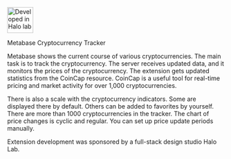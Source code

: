 <a href="https://www.halo-lab.com/?utm_source=github-crypto-rates">
  <img src="http://api.halo-lab.com/wp-content/uploads/dev_halo.svg"
       alt="Developed in Halo lab" height="60">
</a>

Metabase Cryptocurrency Tracker

Metabase shows the current course of various cryptocurrencies.
The main task is to track the cryptocurrency. The server receives updated data, and it monitors the prices of the cryptocurrency. The extension gets updated statistics from the CoinCap resource. CoinCap is a useful tool for real-time pricing and market activity for over 1,000 cryptocurrencies.

There is also a scale with the cryptocurrency indicators. Some are displayed there by default. Others can be added to favorites by yourself. There are more than 1000 cryptocurrencies in the tracker.
The chart of price changes is cyclic and regular. You can set up price update periods manually.

Extension development was sponsored by a full-stack design studio Halo Lab.
